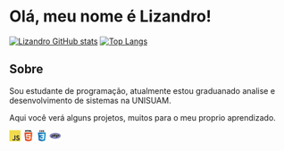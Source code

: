 # Olá, meu nome é Lizandro!

[![Lizandro GitHub stats](https://github-readme-stats.vercel.app/api?username=Lizandro-melo&show_icons=true&theme=radical)](https://github.com/Lizandro-melo/github-readme-stats)
[![Top Langs](https://github-readme-stats.vercel.app/api/top-langs/?username=Lizandro-melo&hide_progress=false&theme=radical)](https://github.com/Lizandro-melo/github-readme-stats)
## Sobre
Sou estudante de programação, atualmente estou graduanado analise e desenvolvimento de sistemas na UNISUAM.


Aqui você verá alguns projetos, muitos para o meu proprio aprendizado.

<code><img height="20" alt="javascript" src="https://raw.githubusercontent.com/github/explore/80688e429a7d4ef2fca1e82350fe8e3517d3494d/topics/javascript/javascript.png"></code>
<code><img height="20" alt="html" src="https://raw.githubusercontent.com/github/explore/80688e429a7d4ef2fca1e82350fe8e3517d3494d/topics/html/html.png"></code>
<code><img height="20" alt="css" src="https://raw.githubusercontent.com/github/explore/80688e429a7d4ef2fca1e82350fe8e3517d3494d/topics/css/css.png"></code>
<code><img height="20" alt="php" src="https://raw.githubusercontent.com/github/explore/80688e429a7d4ef2fca1e82350fe8e3517d3494d/topics/php/php.png"></code>
